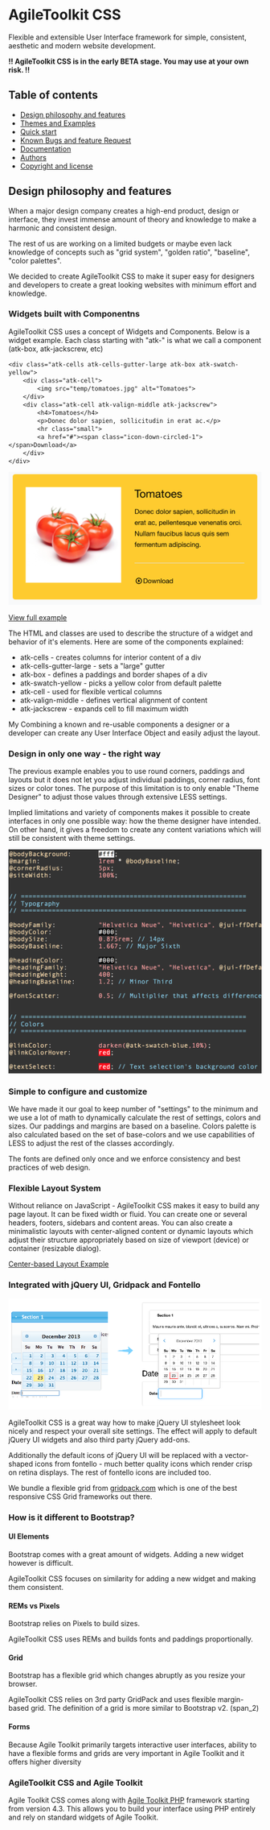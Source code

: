 # AgileToolkit CSS 

Flexible and extensible User Interface framework for simple, consistent, aesthetic and modern website development.

**!! AgileToolkit CSS is in the early BETA stage. You may use at your own risk. !!**

## Table of contents

 - [Design philosophy and features]()
 - [Themes and Examples]()
 - [Quick start](#quick-start)
 - [Known Bugs and feature Request](#bugs-and-feature-requests)
 - [Documentation](#documentation)
 - [Authors](#authors)
 - [Copyright and license](#copyright-and-license)

## Design philosophy and features

When a major design company creates a high-end product, design or interface, they invest immense amount of theory and knowledge to make a harmonic and consistent design. 

The rest of us are working on a limited budgets or maybe even lack knowledge of concepts such as "grid system", "golden ratio", "baseline", "color palettes".

We decided to create AgileToolkit CSS to make it super easy for designers and developers to create a great looking websites with minimum effort and knowledge.

### Widgets built with Componentns

AgileToolkit CSS uses a concept of Widgets and Components. Below is a widget example. Each class starting with "atk-" is what we call a component (atk-box, atk-jackscrew, etc) 

    <div class="atk-cells atk-cells-gutter-large atk-box atk-swatch-yellow">
	    <div class="atk-cell">
		    <img src="temp/tomatoes.jpg" alt="Tomatoes">
		</div>
		<div class="atk-cell atk-valign-middle atk-jackscrew">
		    <h4>Tomatoes</h4>
			<p>Donec dolor sapien, sollicitudin in erat ac.</p>
			<hr class="small">
			<a href="#"><span class="icon-down-circled-1"></span>Download</a>
		</div>
	</div>
	
![Tomatoes Example](doc/tomatoes.png)

[View full example](http://cdpn.io/KGBJx)

The HTML and classes are used to describe the structure of a widget and behavior of it's elements. Here are some of the components explained:

 - atk-cells - creates columns for interior content of a div
 - atk-cells-gutter-large - sets a "large" gutter
 - atk-box - defines a paddings and border shapes of a div
 - atk-swatch-yellow - picks a yellow color from default palette
 - atk-cell - used for flexible vertical columns
 - atk-valign-middle - defines vertical alignment of content
 - atk-jackscrew - expands cell to fill maximum width
 
My Combining a known and re-usable components a designer or a developer can create any User Interface Object and easily adjust the layout.

### Design in only one way - the right way

The previous example enables you to use round corners, paddings and layouts but it does not let you adjust individual paddings, corner radius, font sizes or color tones. The purpose of this limitation is to only enable "Theme Designer" to adjust those values through extensive LESS settings. 

Implied limitations and variety of components makes it possible to create interfaces in only one possible way: how the theme designer have intended. On other hand, it gives a freedom to create any content variations which will still be consistent with theme settings.

![LESS Variables](doc/variables.png)


### Simple to configure and customize

We have made it our goal to keep number of "settings" to the minimum and we use a lot of math to dynamically calculate the rest of settings, colors and sizes. Our paddings and margins are based on a baseline. Colors palette is also calculated based on the set of base-colors and we use capabilities of LESS to adjust the rest of the classes accordingly.

The fonts are defined only once and we enforce consistency and best practices of web design.

### Flexible Layout System

Without reliance on JavaScript - AgileToolkit CSS makes it easy to build any page layout. It can be fixed width or fluid. You can create one or several headers, footers, sidebars and content areas. You can also create a minimalistic layouts with center-aligned content or dynamic layouts which adjust their structure appropriately based on size of viewport (device) or container (resizable dialog).

[Center-based Layout Example](http://codepen.io/romaninsh/pen/vgEyf)

### Integrated with jQuery UI, Gridpack and Fontello

![jQuery UI comparison](doc/jqueryui.png)


AgileToolkit CSS is a great way how to make jQuery UI stylesheet look nicely and respect your overall site settings. The effect will apply to default jQuery UI widgets and also third party jQuery add-ons.

Additionally the default icons of jQuery UI will be replaced with a vector-shaped icons from fontello - much better quality icons which render crisp on retina displays. The rest of fontello icons are included too.

We bundle a flexible grid from [gridpack.com](http://gridpack.com/) which is one of the best responsive CSS Grid frameworks out there.

### How is it different to Bootstrap?

#### UI Elements

Bootstrap comes with a great amount of widgets. Adding a new widget however is difficult.

AgileToolkit CSS focuses on similarity for adding a new widget and making them consistent.

#### REMs vs Pixels

Bootstrap relies on Pixels to build sizes.

AgileToolkit CSS uses REMs and builds fonts and paddings proportionally.

#### Grid

Bootstrap has a flexible grid which changes abruptly as you resize your browser.

AgileToolkit CSS relies on 3rd party GridPack and uses flexible margin-based grid. The definition of a grid is more similar to Bootstrap v2. (span_2)

#### Forms

Because Agile Toolkit primarily targets interactive user interfaces, ability to have a flexible forms and grids are very important in Agile Toolkit and it offers higher diversity 

### AgileToolkit CSS and Agile Toolkit

Agile Toolkit CSS comes along with [Agile Toolkit PHP](http://agiletoolkit.org/) framework starting from version 4.3. This allows you to build your interface using PHP entirely and rely on standard widgets of Agile Toolkit.
 

